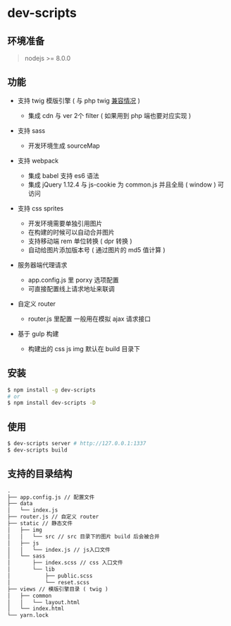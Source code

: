 # dev-scripts

## 环境准备

> nodejs >= 8.0.0

## 功能

- 支持 twig 模版引擎 ( 与 php twig [兼容情况](https://github.com/twigjs/twig.js/wiki/Implementation-Notes) )
  - 集成 cdn 与 ver 2个 filter ( 如果用到 php 端也要对应实现 )
- 支持 sass
  - 开发环境生成 sourceMap
- 支持 webpack
  - 集成 babel 支持 es6 语法
  - 集成 jQuery 1.12.4 与 js-cookie 为 common.js 并且全局 ( window ) 可访问
- 支持 css sprites
  - 开发环境需要单独引用图片
  - 在构建的时候可以自动合并图片
  - 支持移动端 rem 单位转换 ( dpr 转换 )
  - 自动给图片添加版本号 ( 通过图片的 md5 值计算 )

- 服务器端代理请求
  - app.config.js 里 porxy 选项配置
  - 可直接配置线上请求地址来联调

- 自定义 router
  - router.js 里配置 一般用在模拟 ajax 请求接口

- 基于 gulp 构建
  - 构建出的 css js img 默认在  build 目录下



## 安装
```sh
$ npm install -g dev-scripts
# or
$ npm install dev-scripts -D
```

## 使用

```sh
$ dev-scripts server # http://127.0.0.1:1337
$ dev-scripts build
```

## 支持的目录结构

```html
.
├── app.config.js // 配置文件
├── data
│   └── index.js
├── router.js // 自定义 router
├── static // 静态文件
│   ├── img
│   │   └── src // src 目录下的图片 build 后会被合并
│   ├── js
│   │   └── index.js // js入口文件
│   └── sass
│       ├── index.scss // css 入口文件
│       └── lib
│           ├── public.scss
│           └── reset.scss
├── views // 模版引擎目录 ( twig )
│   ├── common
│   │   └── layout.html
│   └── index.html
└── yarn.lock
```

